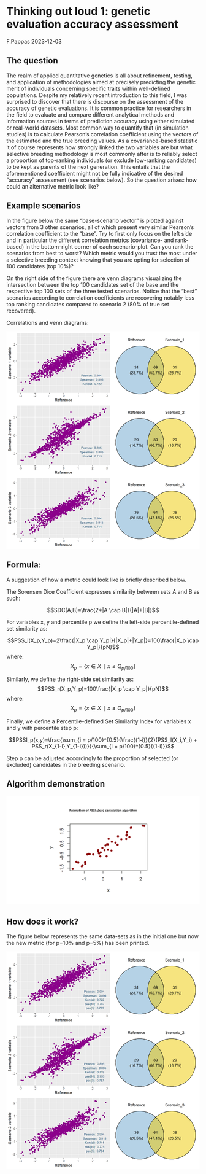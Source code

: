 Thinking out loud 1: genetic evaluation accuracy assessment
================
F.Pappas
2023-12-03

## The question

The realm of applied quantitative genetics is all about refinement,
testing, and application of methodologies aimed at precisely predicting
the genetic merit of individuals concerning specific traits within
well-defined populations. Despite my relatively recent introduction to
this field, I was surprised to discover that there is discourse on the
assessment of the accuracy of genetic evaluations. It is
common practice for researchers in the field to evaluate and compare
different analytical methods and information sources in terms of
prediction accuracy using either simulated or real-world datasets. Most
common way to quantify that (in simulation studies) is to calculate
Pearson’s correlation coefficient using the vectors of the estimated and
the true breeding values. As a covariance-based statistic it of course
represents how strongly linked the two variables are but what selective
breeding methodology is most commonly after is to reliably select a
proportion of top-ranking individuals (or exclude low-ranking
candidates) to be kept as parents of the next generation. This entails
that the aforementioned coefficient might not be fully indicative of the
desired “accuracy” assessment (see scenarios below). So the question
arises: how could an alternative metric look like?

## Example scenarios

In the figure below the same “base-scenario vector” is plotted against
vectors from 3 other scenarios, all of which present very similar
Pearson’s correlation coefficient to the “base”. Try to first only focus
on the left side and in particular the different correlation metrics
(covariance- and rank- based) in the bottom-right corner of each
scenario-plot. Can you rank the scenarios from best to worst? Which
metric would you trust the most under a selective breeding context
knowing that you are opting for selection of 100 candidates (top 10%)?

On the right side of the figure there are venn diagrams visualizing the
intersection between the top 100 candidates set of the base and the
respective top 100 sets of the three tested scenarios. Notice that the
“best” scenarios according to correlation coefficients are recovering
notably less top ranking candidates compared to scenario 2 (80% of true
set recovered).

Correlations and venn diagrams:

<img src="PSSImetric_files/figure-gfm/fig1-1.png" style="display: block; margin: auto;" />

## Formula:

A suggestion of how a metric could look like is briefly described below.

The Sorensen Dice Coefficient expresses similarity between sets A and B
as such:

$$SDC(A,B)=\frac{2*|A \cap B|}{|A|+|B|}$$

For variables x, y and percentile p we define the left-side
percentile-defined set similarity as:

$$PSS_l(X_p,Y_p)=2\frac{|X_p \cap Y_p|}{|X_p|+|Y_p|}=100\frac{|X_p \cap Y_p|}{pN}$$
where: $$X_p={\{x∈X∣x \le Q_{p/100}\}}$$

Similarly, we define the right-side set similarity as:
$$PSS_r(X_p,Y_p)=100\frac{|X_p \cap Y_p|}{pN}$$ where:
$$X_p={\{x∈X∣x \ge Q_{p/100}\}}$$

Finally, we define a Percentile-defined Set Similarity Index for
variables x and y with percentile step p:

$$PSSI_p(x,y)=\frac{\sum_{i = p/100}^{0.5}{\frac{(1-i)}{2}(PSS_l(X_i,Y_i) + PSS_r(X_{1-i},Y_{1-i}))}}{\sum_{i = p/100}^{0.5}{(1-i)}}$$

Step p can be adjusted accordingly to the proportion of selected (or
excluded) candidates in the breeding scenario.

## Algorithm demonstration

![](./output_gif.gif)

## How does it work?

The figure below represents the same data-sets as in the initial one but
now the new metric (for p=10% and p=5%) has been printed.

<img src="PSSImetric_files/figure-gfm/fig 3-1.png" style="display: block; margin: auto;" />
